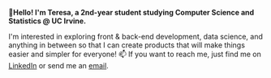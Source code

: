 **👋Hello! I'm Teresa, a 2nd-year student studying Computer Science and Statistics @ UC Irvine.**

I'm interested in exploring front & back-end development, data science, and anything in between so that I can create products
that will make things easier and simpler for everyone!
📫 If you want to reach me, just find me on
[LinkedIn](https://www.linkedin.com/in/teresa-liang-605997185/) or send me an [email](teresaliang2003@gmail.com).

<!---
teresa-liang/teresa-liang is a ✨ special ✨ repository because its `README.md` (this file) appears on your GitHub profile.
You can click the Preview link to take a look at your changes.
--->
